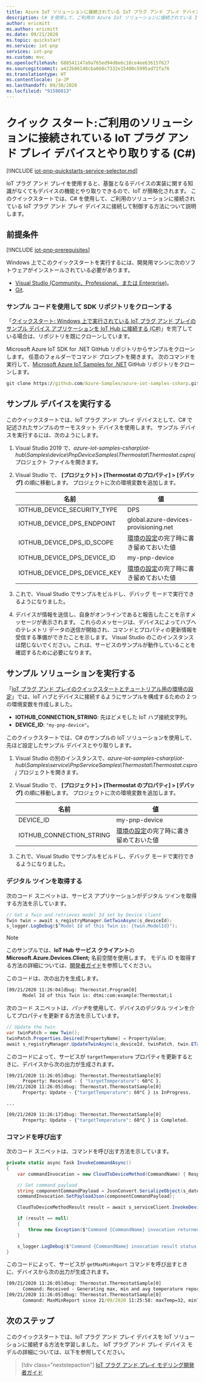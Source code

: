 ```yaml
---
title: Azure IoT ソリューションに接続されている IoT プラグ アンド プレイ デバイスとやり取りする (C#) | Microsoft Docs
description: C# を使用して、ご利用の Azure IoT ソリューションに接続されている IoT プラグ アンド プレイ デバイスと接続してやり取りします。
author: ericmitt
ms.author: ericmitt
ms.date: 09/21/2020
ms.topic: quickstart
ms.service: iot-pnp
services: iot-pnp
ms.custom: mvc
ms.openlocfilehash: 688541147a9a765ed94d8e6c18ce4ee63615f627
ms.sourcegitcommit: a422b86148cba668c7332e15480c5995ad72fa76
ms.translationtype: HT
ms.contentlocale: ja-JP
ms.lasthandoff: 09/30/2020
ms.locfileid: "91580813"
---
```

# <a name="quickstart-interact-with-an-iot-plug-and-play-device-thats-connected-to-your-solution-c"></a>クイック スタート:ご利用のソリューションに接続されている IoT プラグ アンド プレイ デバイスとやり取りする (C#)

[!INCLUDE [iot-pnp-quickstarts-service-selector.md](../../includes/iot-pnp-quickstarts-service-selector.md)]

IoT プラグ アンド プレイを使用すると、基盤となるデバイスの実装に関する知識がなくてもデバイスの機能とやり取りできるので、IoT が簡略化されます。 このクイックスタートでは、C# を使用して、ご利用のソリューションに接続されている IoT プラグ アンド プレイ デバイスに接続して制御する方法について説明します。

## <a name="prerequisites"></a>前提条件

[!INCLUDE [iot-pnp-prerequisites](../../includes/iot-pnp-prerequisites.md)]

Windows 上でこのクイックスタートを実行するには、開発用マシンに次のソフトウェアがインストールされている必要があります。

* [Visual Studio (Community、Professional、または Enterprise)](https://visualstudio.microsoft.com/downloads/)。
* [Git](https://git-scm.com/download/).

### <a name="clone-the-sdk-repository-with-the-sample-code"></a>サンプル コードを使用して SDK リポジトリをクローンする

「[クイックスタート: Windows 上で実行されている IoT プラグ アンド プレイのサンプル デバイス アプリケーションを IoT Hub に接続する (C#)](quickstart-connect-device-csharp.md)」を完了している場合は、リポジトリを既にクローンしています。

Microsoft Azure IoT SDK for .NET GitHub リポジトリからサンプルをクローンします。 任意のフォルダーでコマンド プロンプトを開きます。 次のコマンドを実行して、[Microsoft Azure IoT Samples for .NET](https://github.com/Azure-Samples/azure-iot-samples-csharp) GitHub リポジトリをクローンします。

```cmd
git clone https://github.com/Azure-Samples/azure-iot-samples-csharp.git
```

## <a name="run-the-sample-device"></a>サンプル デバイスを実行する

このクイックスタートでは、IoT プラグ アンド プレイ デバイスとして、C# で記述されたサンプルのサーモスタット デバイスを使用します。 サンプル デバイスを実行するには、次のようにします。

1. Visual Studio 2019 で、*azure-iot-samples-csharp\iot-hub\Samples\device\PnpDeviceSamples\Thermostat\Thermostat.csproj* プロジェクト ファイルを開きます。

1. Visual Studio で、 **[プロジェクト] > [Thermostat のプロパティ] > [デバッグ]** の順に移動します。 プロジェクトに次の環境変数を追加します。

    | 名前 | 値 |
    | ---- | ----- |
    | IOTHUB_DEVICE_SECURITY_TYPE | DPS |
    | IOTHUB_DEVICE_DPS_ENDPOINT | global.azure-devices-provisioning.net |
    | IOTHUB_DEVICE_DPS_ID_SCOPE | [環境の設定](set-up-environment.md)の完了時に書き留めておいた値 |
    | IOTHUB_DEVICE_DPS_DEVICE_ID | my-pnp-device |
    | IOTHUB_DEVICE_DPS_DEVICE_KEY | [環境の設定](set-up-environment.md)の完了時に書き留めておいた値 |


1. これで、Visual Studio でサンプルをビルドし、デバッグ モードで実行できるようになりました。

1. デバイスが情報を送信し、自身がオンラインであると報告したことを示すメッセージが表示されます。 これらのメッセージは、デバイスによってハブへのテレメトリ データの送信が開始され、コマンドとプロパティの更新情報を受信する準備ができたことを示します。 Visual Studio のこのインスタンスは閉じないでください。これは、サービスのサンプルが動作していることを確認するために必要になります。

## <a name="run-the-sample-solution"></a>サンプル ソリューションを実行する

「[IoT プラグ アンド プレイのクイックスタートとチュートリアル用の環境の設定](set-up-environment.md)」では、IoT ハブとデバイスに接続するようにサンプルを構成するための 2 つの環境変数を作成しました。

* **IOTHUB_CONNECTION_STRING**: 先ほどメモした IoT ハブ接続文字列。
* **DEVICE_ID**: `"my-pnp-device"`。

このクイックスタートでは、C# のサンプルの IoT ソリューションを使用して、先ほど設定したサンプル デバイスとやり取りします。

1. Visual Studio の別のインスタンスで、*azure-iot-samples-csharp\iot-hub\Samples\service\PnpServiceSamples\Thermostat\Thermostat.csproj* プロジェクトを開きます。

1. Visual Studio で、 **[プロジェクト] > [Thermostat のプロパティ] > [デバッグ]** の順に移動します。 プロジェクトに次の環境変数を追加します。

    | 名前 | 値 |
    | ---- | ----- |
    | DEVICE_ID | my-pnp-device |
    | IOTHUB_CONNECTION_STRING | [環境の設定](set-up-environment.md)の完了時に書き留めておいた値 |

1. これで、Visual Studio でサンプルをビルドし、デバッグ モードで実行できるようになりました。

### <a name="get-digital-twin"></a>デジタル ツインを取得する

次のコード スニペットは、サービス アプリケーションがデジタル ツインを取得する方法を示しています。

```C#
// Get a Twin and retrieves model Id set by Device client
Twin twin = await s_registryManager.GetTwinAsync(s_deviceId);
s_logger.LogDebug($"Model Id of this Twin is: {twin.ModelId}");
```

> [!NOTE]
> このサンプルでは、**IoT Hub サービス クライアント**の **Microsoft.Azure.Devices.Client;** 名前空間を使用します。 モデル ID を取得する方法の詳細については、[開発者ガイド](concepts-developer-guide.md)を参照してください。

このコードは、次の出力を生成します。

```cmd
[09/21/2020 11:26:04]dbug: Thermostat.Program[0]
      Model Id of this Twin is: dtmi:com:example:Thermostat;1
```

次のコード スニペットは、*パッチ*を使用して、デバイスのデジタル ツインを介してプロパティを更新する方法を示しています。

```C#
// Update the twin
var twinPatch = new Twin();
twinPatch.Properties.Desired[PropertyName] = PropertyValue;
await s_registryManager.UpdateTwinAsync(s_deviceId, twinPatch, twin.ETag);
```

このコードによって、サービスが `targetTemperature` プロパティを更新するときに、デバイスから次の出力が生成されます。

```cmd
[09/21/2020 11:26:05]dbug: Thermostat.ThermostatSample[0]
      Property: Received - { "targetTemperature": 60°C }.
[09/21/2020 11:26:05]dbug: Thermostat.ThermostatSample[0]
      Property: Update - {"targetTemperature": 60°C } is InProgress.

...

[09/21/2020 11:26:17]dbug: Thermostat.ThermostatSample[0]
      Property: Update - {"targetTemperature": 60°C } is Completed.
```

### <a name="invoke-a-command"></a>コマンドを呼び出す

次のコード スニペットは、コマンドを呼び出す方法を示しています。

```csharp
private static async Task InvokeCommandAsync()
{
    var commandInvocation = new CloudToDeviceMethod(CommandName) { ResponseTimeout = TimeSpan.FromSeconds(30) };

    // Set command payload
    string componentCommandPayload = JsonConvert.SerializeObject(s_dateTime);
    commandInvocation.SetPayloadJson(componentCommandPayload);

    CloudToDeviceMethodResult result = await s_serviceClient.InvokeDeviceMethodAsync(s_deviceId, commandInvocation);

    if (result == null)
    {
        throw new Exception($"Command {CommandName} invocation returned null");
    }

    s_logger.LogDebug($"Command {CommandName} invocation result status is: {result.Status}");
}
```

このコードによって、サービスが `getMaxMinReport` コマンドを呼び出すときに、デバイスから次の出力が生成されます。

```cmd
[09/21/2020 11:26:05]dbug: Thermostat.ThermostatSample[0]
      Command: Received - Generating max, min and avg temperature report since 21/09/2020 11:25:58.
[09/21/2020 11:26:05]dbug: Thermostat.ThermostatSample[0]
      Command: MaxMinReport since 21/09/2020 11:25:58: maxTemp=32, minTemp=32, avgTemp=32, startTime=21/09/2020 11:25:59, endTime=21/09/2020 11:26:04
```

## <a name="next-steps"></a>次のステップ

このクイックスタートでは、IoT プラグ アンド プレイ デバイスを IoT ソリューションに接続する方法を学習しました。 IoT プラグ アンド プレイ デバイス モデルの詳細については、以下を参照してください。

> [!div class="nextstepaction"]
> [IoT プラグ アンド プレイ モデリング開発者ガイド](concepts-developer-guide-device-csharp.md)
